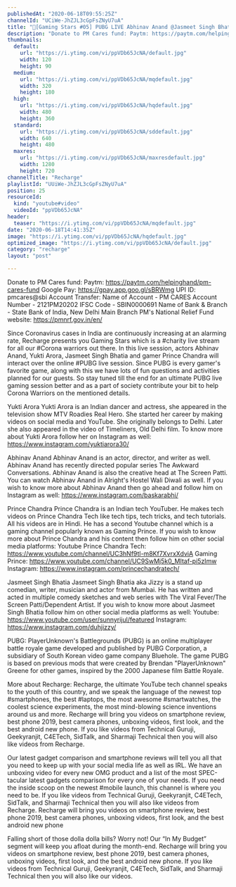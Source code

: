 ```yaml
---
publishedAt: "2020-06-18T09:55:25Z"
channelId: "UCiWe-JhZJL3cGpFsZNyU7uA"
title: "🔴[Gaming Stars #05] PUBG LIVE Abhinav Anand @Jasmeet Singh Bhatia @Yukti Arora @Prince Chandra Tech"
description: "Donate to PM Cares fund: Paytm: https://paytm.com/helpinghand/pm-cares-fund \nGoogle Pay: https://gpay.app.goo.gl/sBRWmg\nUPI ID: pmcares@sbi\nAccount Transfer:\nName of Account - PM CARES\nAccount Number - 2121PM20202\nIFSC Code - SBIN0000691\nName of Bank & Branch - State Bank of India, New Delhi Main Branch\nPM's National Relief Fund website: https://pmnrf.gov.in/en/\n\nSince Coronavirus cases in India are continuously increasing at an alarming rate, Recharge presents you Gaming Stars which is a #charity live stream for all our #Corona warriors out there. In this live session, actors Abhinav Anand, Yukti Arora, Jasmeet Singh Bhatia and gamer Prince Chandra will interact over the online #PUBG live session. Since PUBG is every gamer's favorite game, along with this we have lots of fun questions and activities planned for our guests. So stay tuned till the end for an ultimate PUBG live gaming session better and as a part of society contribute your bit to help Corona Warriors on the mentioned details.\n\nYukti Arora\nYukti Arora is an Indian dancer and actress, she appeared in the television show MTV Roadies Real Hero. She started her career by making videos on social media and YouTube. She originally belongs to Delhi. Later she also appeared in the video of Timeliners, Old Delhi film. To know more about Yukti Arora follow her on Instagram as well: https://www.instagram.com/yuktiarora30/\n\nAbhinav Anand\nAbhinav Anand is an actor, director, and writer as well. Abhinav Anand has recently directed popular series The Awkward Conversations. Abhinav Anand is also the creative head at The Screen Patti. You can watch Abhinav Anand in Alright's Hostel Wali Diwali as well. If you wish to know more about Abhinav Anand then go ahead and follow him on Instagram as well: https://www.instagram.com/baskarabhi/\n\nPrince Chandra\nPrince Chandra is an Indian tech YouTuber. He makes tech videos on Prince Chandra Tech like tech tips, tech tricks, and tech tutorials. All his videos are in Hindi. He has a second Youtube channel which is a gaming channel popularly known as Gaming Prince. If you wish to know more about Prince Chandra and his content then follow him on other social media platforms:\nYoutube Prince Chandra Tech: https://www.youtube.com/channel/UC3hNf9tl-m8Kf7XvrxXdviA Gaming Prince: https://www.youtube.com/channel/UC9SwMj5k0_MItaf-pi5zImw \nInstagram: https://www.instagram.com/princechandratech/\n\nJasmeet Singh Bhatia\nJasmeet Singh Bhatia aka Jizzy is a stand up comedian, writer, musician and actor from Mumbai. He has written and acted in multiple comedy sketches and web series with The Viral Fever/The Screen Patti/Dependent Artist. If you wish to know more about Jasmeet Singh Bhatia follow him on other social media platforms as well: Youtube: https://www.youtube.com/user/sunnyrijul/featured Instagram: https://www.instagram.com/duhjizzy/\n\nPUBG:\nPlayerUnknown's Battlegrounds (PUBG) is an online multiplayer battle royale game developed and published by PUBG Corporation, a subsidiary of South Korean video game company Bluehole. The game PUBG is based on previous mods that were created by Brendan \"PlayerUnknown\" Greene for other games, inspired by the 2000 Japanese film Battle Royale.\n\nMore about Recharge: Recharge, the ultimate YouTube tech channel speaks to the youth of this country, and we speak the language of the newest top #smartphones, the best #laptops, the most awesome #smartwatches, the coolest science experiments, the most mind-blowing science inventions around us and more. Recharge will bring you videos on smartphone review, best phone 2019, best camera phones, unboxing videos, first look, and the best android new phone. If you like videos from Technical Guruji, Geekyranjit, C4ETech, SidTalk, and Sharmaji Technical then you will also like videos from Recharge.\n\nOur latest gadget comparison and smartphone reviews will tell you all that you need to keep up with your social media life as well as IRL. We have an unboxing video for every new OMG product and a list of the most SPEC-tacular latest gadgets comparison for every one of your needs. If you need the inside scoop on the newest #mobile launch, this channel is where you need to be. If you like videos from Technical Guruji, Geekyranjit, C4ETech, SidTalk, and Sharmaji Technical then you will also like videos from Recharge. Recharge will bring you videos on smartphone review, best phone 2019, best camera phones, unboxing videos, first look, and the best android new phone\n\nFalling short of those dolla dolla bills? Worry not! Our “In My Budget” segment will keep you afloat during the month-end. Recharge will bring you videos on smartphone review, best phone 2019, best camera phones, unboxing videos, first look, and the best android new phone. If you like videos from Technical Guruji, Geekyranjit, C4ETech, SidTalk, and Sharmaji Technical then you will also like our videos."
thumbnails:
  default:
    url: "https://i.ytimg.com/vi/ppVDb65JcNA/default.jpg"
    width: 120
    height: 90
  medium:
    url: "https://i.ytimg.com/vi/ppVDb65JcNA/mqdefault.jpg"
    width: 320
    height: 180
  high:
    url: "https://i.ytimg.com/vi/ppVDb65JcNA/hqdefault.jpg"
    width: 480
    height: 360
  standard:
    url: "https://i.ytimg.com/vi/ppVDb65JcNA/sddefault.jpg"
    width: 640
    height: 480
  maxres:
    url: "https://i.ytimg.com/vi/ppVDb65JcNA/maxresdefault.jpg"
    width: 1280
    height: 720
channelTitle: "Recharge"
playlistId: "UUiWe-JhZJL3cGpFsZNyU7uA"
position: 25
resourceId:
  kind: "youtube#video"
  videoId: "ppVDb65JcNA"
header:
  teaser: "https://i.ytimg.com/vi/ppVDb65JcNA/mqdefault.jpg"
date: "2020-06-18T14:41:35Z"
image: "https://i.ytimg.com/vi/ppVDb65JcNA/hqdefault.jpg"
optimized_image: "https://i.ytimg.com/vi/ppVDb65JcNA/default.jpg"
category: "recharge"
layout: "post"

---
```

Donate to PM Cares fund: Paytm: https://paytm.com/helpinghand/pm-cares-fund 
Google Pay: https://gpay.app.goo.gl/sBRWmg
UPI ID: pmcares@sbi
Account Transfer:
Name of Account - PM CARES
Account Number - 2121PM20202
IFSC Code - SBIN0000691
Name of Bank & Branch - State Bank of India, New Delhi Main Branch
PM's National Relief Fund website: https://pmnrf.gov.in/en/

Since Coronavirus cases in India are continuously increasing at an alarming rate, Recharge presents you Gaming Stars which is a #charity live stream for all our #Corona warriors out there. In this live session, actors Abhinav Anand, Yukti Arora, Jasmeet Singh Bhatia and gamer Prince Chandra will interact over the online #PUBG live session. Since PUBG is every gamer's favorite game, along with this we have lots of fun questions and activities planned for our guests. So stay tuned till the end for an ultimate PUBG live gaming session better and as a part of society contribute your bit to help Corona Warriors on the mentioned details.

Yukti Arora
Yukti Arora is an Indian dancer and actress, she appeared in the television show MTV Roadies Real Hero. She started her career by making videos on social media and YouTube. She originally belongs to Delhi. Later she also appeared in the video of Timeliners, Old Delhi film. To know more about Yukti Arora follow her on Instagram as well: https://www.instagram.com/yuktiarora30/

Abhinav Anand
Abhinav Anand is an actor, director, and writer as well. Abhinav Anand has recently directed popular series The Awkward Conversations. Abhinav Anand is also the creative head at The Screen Patti. You can watch Abhinav Anand in Alright's Hostel Wali Diwali as well. If you wish to know more about Abhinav Anand then go ahead and follow him on Instagram as well: https://www.instagram.com/baskarabhi/

Prince Chandra
Prince Chandra is an Indian tech YouTuber. He makes tech videos on Prince Chandra Tech like tech tips, tech tricks, and tech tutorials. All his videos are in Hindi. He has a second Youtube channel which is a gaming channel popularly known as Gaming Prince. If you wish to know more about Prince Chandra and his content then follow him on other social media platforms:
Youtube Prince Chandra Tech: https://www.youtube.com/channel/UC3hNf9tl-m8Kf7XvrxXdviA Gaming Prince: https://www.youtube.com/channel/UC9SwMj5k0_MItaf-pi5zImw 
Instagram: https://www.instagram.com/princechandratech/

Jasmeet Singh Bhatia
Jasmeet Singh Bhatia aka Jizzy is a stand up comedian, writer, musician and actor from Mumbai. He has written and acted in multiple comedy sketches and web series with The Viral Fever/The Screen Patti/Dependent Artist. If you wish to know more about Jasmeet Singh Bhatia follow him on other social media platforms as well: Youtube: https://www.youtube.com/user/sunnyrijul/featured Instagram: https://www.instagram.com/duhjizzy/

PUBG:
PlayerUnknown's Battlegrounds (PUBG) is an online multiplayer battle royale game developed and published by PUBG Corporation, a subsidiary of South Korean video game company Bluehole. The game PUBG is based on previous mods that were created by Brendan "PlayerUnknown" Greene for other games, inspired by the 2000 Japanese film Battle Royale.

More about Recharge: Recharge, the ultimate YouTube tech channel speaks to the youth of this country, and we speak the language of the newest top #smartphones, the best #laptops, the most awesome #smartwatches, the coolest science experiments, the most mind-blowing science inventions around us and more. Recharge will bring you videos on smartphone review, best phone 2019, best camera phones, unboxing videos, first look, and the best android new phone. If you like videos from Technical Guruji, Geekyranjit, C4ETech, SidTalk, and Sharmaji Technical then you will also like videos from Recharge.

Our latest gadget comparison and smartphone reviews will tell you all that you need to keep up with your social media life as well as IRL. We have an unboxing video for every new OMG product and a list of the most SPEC-tacular latest gadgets comparison for every one of your needs. If you need the inside scoop on the newest #mobile launch, this channel is where you need to be. If you like videos from Technical Guruji, Geekyranjit, C4ETech, SidTalk, and Sharmaji Technical then you will also like videos from Recharge. Recharge will bring you videos on smartphone review, best phone 2019, best camera phones, unboxing videos, first look, and the best android new phone

Falling short of those dolla dolla bills? Worry not! Our “In My Budget” segment will keep you afloat during the month-end. Recharge will bring you videos on smartphone review, best phone 2019, best camera phones, unboxing videos, first look, and the best android new phone. If you like videos from Technical Guruji, Geekyranjit, C4ETech, SidTalk, and Sharmaji Technical then you will also like our videos.